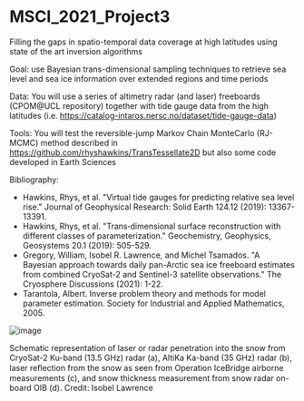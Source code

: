 # MSCI_2021_Project3
Filling the gaps in spatio-temporal data coverage at high latitudes using state of the art inversion algorithms

Goal: use Bayesian trans-dimensional sampling techniques to retrieve sea level and sea ice information over extended regions and time periods

Data: You will use a series of altimetry radar (and laser) freeboards (CPOM@UCL repository) together with tide gauge data from the high latitudes (i.e. https://catalog-intaros.nersc.no/dataset/tide-gauge-data) 

Tools: You will test the reversible-jump Markov Chain MonteCarlo (RJ-MCMC) method described in https://github.com/rhyshawkins/TransTessellate2D but also some code developed in Earth Sciences

Bibliography: 

- Hawkins, Rhys, et al. "Virtual tide gauges for predicting relative sea level rise." Journal of Geophysical Research: Solid Earth 124.12 (2019): 13367-13391.
- Hawkins, Rhys, et al. "Trans‐dimensional surface reconstruction with different classes of parameterization." Geochemistry, Geophysics, Geosystems 20.1 (2019): 505-529.
- Gregory, William, Isobel R. Lawrence, and Michel Tsamados. "A Bayesian approach towards daily pan-Arctic sea ice freeboard estimates from combined CryoSat-2 and Sentinel-3 satellite observations." The Cryosphere Discussions (2021): 1-22.
- Tarantola, Albert. Inverse problem theory and methods for model parameter estimation. Society for Industrial and Applied Mathematics, 2005.

![image](https://user-images.githubusercontent.com/29431131/135485368-be2941c0-93b0-4874-8401-1d1108b041a1.png)

Schematic representation of laser or radar penetration into the snow from CryoSat-2 Ku-band (13.5 GHz) radar (a), AltiKa Ka-band (35 GHz) radar (b), laser reﬂection from the snow as seen from Operation IceBridge airborne measurements (c), and snow thickness measurement from snow radar on-board OIB (d). Credit: Isobel Lawrence
